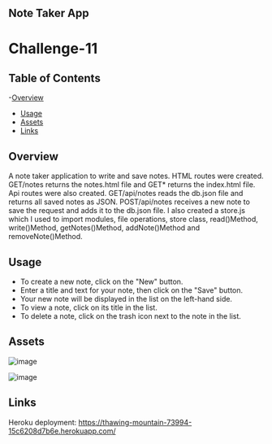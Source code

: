 ## Note Taker App

# Challenge-11

## Table of Contents
-[Overview](#overview)
- [Usage](#usage)
- [Assets](#assets)
- [Links](#links)

## Overview
A note taker application to write and save notes. HTML routes were created. GET/notes returns the notes.html file and GET* returns the index.html file. Api routes were also created. GET/api/notes reads the db.json file and returns all saved notes as JSON. POST/api/notes receives a new note to save the request and adds it to the db.json file. I also created a store.js which I used to import modules, file operations, store class, read()Method, write()Method, getNotes()Method, addNote()Method and removeNote()Method. 

## Usage
- To create a new note, click on the "New" button.
- Enter a title and text for your note, then click on the "Save" button.
- Your new note will be displayed in the list on the left-hand side.
- To view a note, click on its title in the list.
- To delete a note, click on the trash icon next to the note in the list.
  
## Assets
![image](https://github.com/ASHLOUISE/Challenge-11/assets/152327760/62eccddf-4cfe-441f-860a-fa10260cb382)

![image](https://github.com/ASHLOUISE/Challenge-11/assets/152327760/c7128871-618d-4838-8d9a-f034629ffea3)

## Links 
Heroku deployment: https://thawing-mountain-73994-15c6208d7b6e.herokuapp.com/




